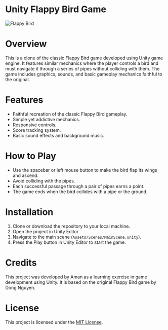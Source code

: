 # Unity Flappy Bird Game

![Flappy Bird](flappy_bird_screenshot.png)

# Overview

This is a clone of the classic Flappy Bird game developed using Unity game engine. It features similar mechanics where the player controls a bird and must navigate it through a series of pipes without colliding with them. The game includes graphics, sounds, and basic gameplay mechanics faithful to the original.

# Features

- Faithful recreation of the classic Flappy Bird gameplay.
- Simple yet addictive mechanics.
- Responsive controls.
- Score tracking system.
- Basic sound effects and background music.

# How to Play

- Use the spacebar or left mouse button to make the bird flap its wings and ascend.
- Avoid colliding with the pipes.
- Each successful passage through a pair of pipes earns a point.
- The game ends when the bird collides with a pipe or the ground.

# Installation

1. Clone or download the repository to your local machine.
2. Open the project in Unity Editor
3. Navigate to the main scene (`Assets/Scenes/MainScene.unity`).
4. Press the Play button in Unity Editor to start the game.

# Credits

This project was developed by Aman as a learning exercise in game development using Unity. It is based on the original Flappy Bird game by Dong Nguyen.

# License

This project is licensed under the [MIT License](LICENSE).
